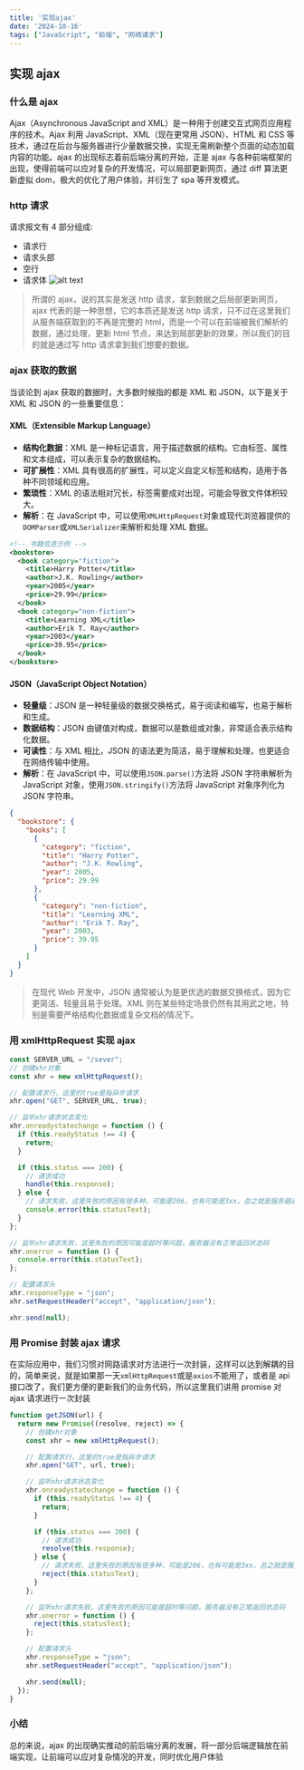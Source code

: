 ```yaml
---
title: '实现ajax'
date: '2024-10-16'
tags: ["JavaScript", "前端", "网络请求"]
---
```


## 实现 ajax

### 什么是 ajax

Ajax（Asynchronous JavaScript and XML）是一种用于创建交互式网页应用程序的技术。Ajax 利用 JavaScript、XML（现在更常用 JSON）、HTML 和 CSS 等技术，通过在后台与服务器进行少量数据交换，实现无需刷新整个页面的动态加载内容的功能。ajax 的出现标志着前后端分离的开始，正是 ajax 与各种前端框架的出现，使得前端可以应对复杂的开发情况，可以局部更新网页，通过 diff 算法更新虚拟 dom，极大的优化了用户体验，并衍生了 spa 等开发模式。

### http 请求

请求报⽂有 4 部分组成:

- 请求⾏
- 请求头部
- 空⾏
- 请求体
  ![alt text](/images/posts/实现ajax/http-request.png)

> 所谓的 ajax，说的其实是发送 http 请求，拿到数据之后局部更新网页，ajax 代表的是一种思想，它的本质还是发送 http 请求，只不过在这里我们从服务端获取到的不再是完整的 html，而是一个可以在前端被我们解析的数据，通过处理，更新 html 节点，来达到局部更新的效果，所以我们的目的就是通过写 http 请求拿到我们想要的数据。

### ajax 获取的数据

当谈论到 ajax 获取的数据时，大多数时候指的都是 XML 和 JSON，以下是关于 XML 和 JSON 的一些重要信息：

#### XML（Extensible Markup Language）

- **结构化数据**：XML 是一种标记语言，用于描述数据的结构。它由标签、属性和文本组成，可以表示复杂的数据结构。
- **可扩展性**：XML 具有很高的扩展性，可以定义自定义标签和结构，适用于各种不同领域和应用。
- **繁琐性**：XML 的语法相对冗长，标签需要成对出现，可能会导致文件体积较大。
- **解析**：在 JavaScript 中，可以使用`XMLHttpRequest`对象或现代浏览器提供的`DOMParser`或`XMLSerializer`来解析和处理 XML 数据。

```xml
<!-- 书籍信息示例 -->
<bookstore>
  <book category="fiction">
    <title>Harry Potter</title>
    <author>J.K. Rowling</author>
    <year>2005</year>
    <price>29.99</price>
  </book>
  <book category="non-fiction">
    <title>Learning XML</title>
    <author>Erik T. Ray</author>
    <year>2003</year>
    <price>39.95</price>
  </book>
</bookstore>
```

#### JSON（JavaScript Object Notation）

- **轻量级**：JSON 是一种轻量级的数据交换格式，易于阅读和编写，也易于解析和生成。
- **数据结构**：JSON 由键值对构成，数据可以是数组或对象，非常适合表示结构化数据。
- **可读性**：与 XML 相比，JSON 的语法更为简洁，易于理解和处理，也更适合在网络传输中使用。
- **解析**：在 JavaScript 中，可以使用`JSON.parse()`方法将 JSON 字符串解析为 JavaScript 对象，使用`JSON.stringify()`方法将 JavaScript 对象序列化为 JSON 字符串。

```json
{
  "bookstore": {
    "books": [
      {
        "category": "fiction",
        "title": "Harry Potter",
        "author": "J.K. Rowling",
        "year": 2005,
        "price": 29.99
      },
      {
        "category": "non-fiction",
        "title": "Learning XML",
        "author": "Erik T. Ray",
        "year": 2003,
        "price": 39.95
      }
    ]
  }
}
```

> 在现代 Web 开发中，JSON 通常被认为是更优选的数据交换格式，因为它更简洁、轻量且易于处理。XML 则在某些特定场景仍然有其用武之地，特别是需要严格结构化数据或复杂文档的情况下。

### 用 xmlHttpRequest 实现 ajax

```js
const SERVER_URL = "/sever";
// 创建xhr对象
const xhr = new xmlHttpRequest();

// 配置请求行，这里的true是指异步请求
xhr.open("GET", SERVER_URL, true);

// 监听xhr请求状态变化
xhr.onreadystatechange = function () {
  if (this.readyStatus !== 4) {
    return;
  }

  if (this.status === 200) {
    // 请求成功
    handle(this.response);
  } else {
    // 请求失败，这里失败的原因有很多种，可能是206，也有可能是3xx，总之就是服务器返回了状态码，但并不受我们想要的状态码
    console.error(this.statusText);
  }
};

// 监听xhr请求失败，这里失败的原因可能是超时等问题，服务器没有正常返回状态码
xhr.onerror = function () {
  console.error(this.statusText);
};

// 配置请求头
xhr.responseType = "json";
xhr.setRequestHeader("accept", "application/json");

xhr.send(null);
```

### 用 Promise 封装 ajax 请求

在实际应用中，我们习惯对网路请求对方法进行一次封装，这样可以达到解耦的目的，简单来说，就是如果那一天`xmlHttpRequest`或是`axios`不能用了，或者是 api 接口改了，我们更方便的更新我们的业务代码，所以这里我们讲用 promise 对 ajax 请求进行一次封装

```js
function getJSON(url) {
  return new Promise((resolve, reject) => {
    // 创建xhr对象
    const xhr = new xmlHttpRequest();

    // 配置请求行，这里的true是指异步请求
    xhr.open("GET", url, true);

    // 监听xhr请求状态变化
    xhr.onreadystatechange = function () {
      if (this.readyStatus !== 4) {
        return;
      }

      if (this.status === 200) {
        // 请求成功
        resolve(this.response);
      } else {
        // 请求失败，这里失败的原因有很多种，可能是206，也有可能是3xx，总之就是服务器返回了状态码，但并不受我们想要的状态码
        reject(this.statusText);
      }
    };

    // 监听xhr请求失败，这里失败的原因可能是超时等问题，服务器没有正常返回状态码
    xhr.onerror = function () {
      reject(this.statusText);
    };

    // 配置请求头
    xhr.responseType = "json";
    xhr.setRequestHeader("accept", "application/json");

    xhr.send(null);
  });
}
```

### 小结

总的来说，ajax 的出现确实推动的前后端分离的发展，将一部分后端逻辑放在前端实现，让前端可以应对复杂情况的开发，同时优化用户体验
